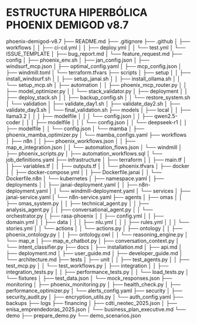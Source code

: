ESTRUCTURA HIPERBÓLICA PHOENIX DEMIGOD v8.7
==================================================
phoenix-demigod-v8.7
├── README.md
├── .gitignore
├── .github
│   ├── workflows
│   │   ├── ci-cd.yml
│   │   ├── deploy.yml
│   │   └── test.yml
│   └── ISSUE_TEMPLATE
│       ├── bug_report.md
│       └── feature_request.md
├── config
│   ├── phoenix_env.sh
│   ├── jan_config.json
│   ├── windsurf_mcp.json
│   ├── optimal_config.yaml
│   ├── mcp_config.json
│   ├── windmill.toml
│   └── terraform.tfvars
├── scripts
│   ├── setup
│   │   ├── install_windsurf.sh
│   │   ├── setup_janai.sh
│   │   ├── install_ollama.sh
│   │   └── setup_mcp.sh
│   ├── automation
│   │   ├── phoenix_mcp_router.py
│   │   ├── model_optimizer.py
│   │   └── stack_validator.py
│   ├── deployment
│   │   ├── deploy_stack.sh
│   │   ├── backup_config.sh
│   │   └── restore_system.sh
│   └── validation
│       ├── validate_day1.sh
│       ├── validate_day2.sh
│       ├── validate_day3.sh
│       └── final_validation.sh
├── models
│   ├── local
│   │   ├── llama3.2
│   │   │   ├── modelfile
│   │   │   └── config.json
│   │   ├── qwen2.5-coder
│   │   │   ├── modelfile
│   │   │   └── config.json
│   │   └── deepseek-r1
│   │       ├── modelfile
│   │       └── config.json
│   └── mamba
│       ├── phoenix_mamba_optimizer.py
│       └── mamba_configs.yaml
├── workflows
│   ├── n8n
│   │   ├── phoenix_workflows.json
│   │   ├── map_e_integration.json
│   │   └── automation_flows.json
│   └── windmill
│       ├── phoenix_scripts.py
│       ├── automation_workflows.sql
│       └── job_definitions.yaml
├── infrastructure
│   ├── terraform
│   │   ├── main.tf
│   │   ├── variables.tf
│   │   ├── outputs.tf
│   │   └── phoenix.tfvars
│   ├── docker
│   │   ├── docker-compose.yml
│   │   ├── Dockerfile.janai
│   │   └── Dockerfile.n8n
│   └── kubernetes
│       ├── namespace.yaml
│       ├── deployments
│       │   ├── janai-deployment.yaml
│       │   ├── n8n-deployment.yaml
│       │   └── windmill-deployment.yaml
│       └── services
│           ├── janai-service.yaml
│           └── n8n-service.yaml
├── agents
│   ├── omas
│   │   ├── omas_system.py
│   │   ├── technical_agent.py
│   │   ├── analysis_agent.py
│   │   ├── conversational_agent.py
│   │   └── orchestrator.py
│   ├── rasa-phoenix
│   │   ├── config.yml
│   │   ├── domain.yml
│   │   ├── data
│   │   │   ├── nlu.yml
│   │   │   ├── rules.yml
│   │   │   └── stories.yml
│   │   └── actions
│   │       └── actions.py
│   ├── ontology
│   │   ├── phoenix_ontology.py
│   │   ├── ontology.owl
│   │   └── reasoning_engine.py
│   └── map_e
│       ├── map_e_chatbot.py
│       ├── conversation_context.py
│       └── intent_classifier.py
├── docs
│   ├── installation.md
│   ├── api.md
│   ├── deployment.md
│   ├── user_guide.md
│   ├── developer_guide.md
│   └── architecture.md
├── tests
│   ├── unit
│   │   ├── test_agents.py
│   │   ├── test_mcp.py
│   │   └── test_workflows.py
│   ├── integration
│   │   ├── integration_tests.py
│   │   ├── performance_tests.py
│   │   └── load_tests.py
│   └── fixtures
│       ├── test_data.json
│       └── mock_responses.json
├── monitoring
│   ├── phoenix_monitoring.py
│   ├── health_check.py
│   ├── performance_optimizer.py
│   └── alerts_config.yaml
├── security
│   ├── security_audit.py
│   ├── encryption_utils.py
│   └── auth_config.yaml
├── backups
├── logs
├── financing
│   ├── cdti_neotec_2025.json
│   ├── enisa_emprendedoras_2025.json
│   └── business_plan_executive.md
└── demo
    ├── prepare_demo.py
    └── demo_scenarios.json

